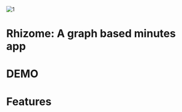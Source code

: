 ![1](https://user-images.githubusercontent.com/81897087/220597950-7a313d3c-ef65-485e-a153-9106221abee5.png)
# Rhizome: A graph based minutes app
# DEMO
# Features

